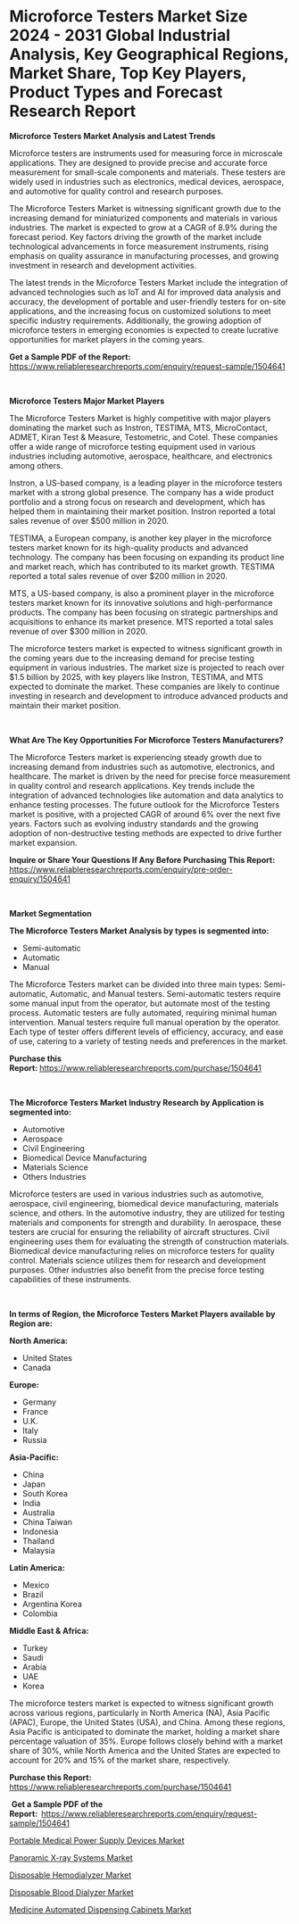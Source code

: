 <p><h1>Microforce Testers Market Size 2024 - 2031 Global Industrial Analysis, Key Geographical Regions, Market Share, Top Key Players, Product Types and Forecast Research Report</h1></p><p><strong>Microforce Testers Market Analysis and Latest Trends</strong></p>
<p><p>Microforce testers are instruments used for measuring force in microscale applications. They are designed to provide precise and accurate force measurement for small-scale components and materials. These testers are widely used in industries such as electronics, medical devices, aerospace, and automotive for quality control and research purposes.</p><p>The Microforce Testers Market is witnessing significant growth due to the increasing demand for miniaturized components and materials in various industries. The market is expected to grow at a CAGR of 8.9% during the forecast period. Key factors driving the growth of the market include technological advancements in force measurement instruments, rising emphasis on quality assurance in manufacturing processes, and growing investment in research and development activities.</p><p>The latest trends in the Microforce Testers Market include the integration of advanced technologies such as IoT and AI for improved data analysis and accuracy, the development of portable and user-friendly testers for on-site applications, and the increasing focus on customized solutions to meet specific industry requirements. Additionally, the growing adoption of microforce testers in emerging economies is expected to create lucrative opportunities for market players in the coming years.</p></p>
<p><strong>Get a Sample PDF of the Report:&nbsp;</strong> <a href="https://www.reliableresearchreports.com/enquiry/request-sample/1504641">https://www.reliableresearchreports.com/enquiry/request-sample/1504641</a></p>
<p>&nbsp;</p>
<p><strong>Microforce Testers Major Market Players</strong></p>
<p><p>The Microforce Testers Market is highly competitive with major players dominating the market such as Instron, TESTIMA, MTS, MicroContact, ADMET, Kiran Test & Measure, Testometric, and Cotel. These companies offer a wide range of microforce testing equipment used in various industries including automotive, aerospace, healthcare, and electronics among others.</p><p>Instron, a US-based company, is a leading player in the microforce testers market with a strong global presence. The company has a wide product portfolio and a strong focus on research and development, which has helped them in maintaining their market position. Instron reported a total sales revenue of over $500 million in 2020.</p><p>TESTIMA, a European company, is another key player in the microforce testers market known for its high-quality products and advanced technology. The company has been focusing on expanding its product line and market reach, which has contributed to its market growth. TESTIMA reported a total sales revenue of over $200 million in 2020.</p><p>MTS, a US-based company, is also a prominent player in the microforce testers market known for its innovative solutions and high-performance products. The company has been focusing on strategic partnerships and acquisitions to enhance its market presence. MTS reported a total sales revenue of over $300 million in 2020.</p><p>The microforce testers market is expected to witness significant growth in the coming years due to the increasing demand for precise testing equipment in various industries. The market size is projected to reach over $1.5 billion by 2025, with key players like Instron, TESTIMA, and MTS expected to dominate the market. These companies are likely to continue investing in research and development to introduce advanced products and maintain their market position.</p></p>
<p>&nbsp;</p>
<p><strong>What Are The Key Opportunities For Microforce Testers Manufacturers?</strong></p>
<p><p>The Microforce Testers market is experiencing steady growth due to increasing demand from industries such as automotive, electronics, and healthcare. The market is driven by the need for precise force measurement in quality control and research applications. Key trends include the integration of advanced technologies like automation and data analytics to enhance testing processes. The future outlook for the Microforce Testers market is positive, with a projected CAGR of around 6% over the next five years. Factors such as evolving industry standards and the growing adoption of non-destructive testing methods are expected to drive further market expansion.</p></p>
<p><strong>Inquire or Share Your Questions If Any Before Purchasing This Report:</strong> <a href="https://www.reliableresearchreports.com/enquiry/pre-order-enquiry/1504641">https://www.reliableresearchreports.com/enquiry/pre-order-enquiry/1504641</a></p>
<p>&nbsp;</p>
<p><strong>Market Segmentation</strong></p>
<p><strong>The Microforce Testers Market Analysis by types is segmented into:</strong></p>
<p><ul><li>Semi-automatic</li><li>Automatic</li><li>Manual</li></ul></p>
<p><p>The Microforce Testers market can be divided into three main types: Semi-automatic, Automatic, and Manual testers. Semi-automatic testers require some manual input from the operator, but automate most of the testing process. Automatic testers are fully automated, requiring minimal human intervention. Manual testers require full manual operation by the operator. Each type of tester offers different levels of efficiency, accuracy, and ease of use, catering to a variety of testing needs and preferences in the market.</p></p>
<p><strong>Purchase this Report:&nbsp;</strong><a href="https://www.reliableresearchreports.com/purchase/1504641">https://www.reliableresearchreports.com/purchase/1504641</a></p>
<p>&nbsp;</p>
<p><strong>The Microforce Testers Market Industry Research by Application is segmented into:</strong></p>
<p><ul><li>Automotive</li><li>Aerospace</li><li>Civil Engineering</li><li>Biomedical Device Manufacturing</li><li>Materials Science</li><li>Others Industries</li></ul></p>
<p><p>Microforce testers are used in various industries such as automotive, aerospace, civil engineering, biomedical device manufacturing, materials science, and others. In the automotive industry, they are utilized for testing materials and components for strength and durability. In aerospace, these testers are crucial for ensuring the reliability of aircraft structures. Civil engineering uses them for evaluating the strength of construction materials. Biomedical device manufacturing relies on microforce testers for quality control. Materials science utilizes them for research and development purposes. Other industries also benefit from the precise force testing capabilities of these instruments.</p></p>
<p>&nbsp;</p>
<p><strong>In terms of Region, the Microforce Testers Market Players available by Region are:</strong></p>
<p>
    <p> <strong> North America: </strong>
        <ul>
            <li>United States</li>
            <li>Canada</li>
        </ul>
        </p> 
    <p> <strong> Europe: </strong>
        <ul>
            <li>Germany</li>
            <li>France</li>
            <li>U.K.</li>
            <li>Italy</li>
            <li>Russia</li>
        </ul>
        </p> 
    <p> <strong> Asia-Pacific: </strong>
        <ul>
            <li>China</li>
            <li>Japan</li>
            <li>South Korea</li>
            <li>India</li>
            <li>Australia</li>
            <li>China Taiwan</li>
            <li>Indonesia</li>
            <li>Thailand</li>
            <li>Malaysia</li>
        </ul>
        </p> 
    <p> <strong> Latin America: </strong>
        <ul>
            <li>Mexico</li>
            <li>Brazil</li>
            <li>Argentina Korea</li>
            <li>Colombia</li>
        </ul>
        </p> 
    <p> <strong> Middle East & Africa: </strong>
        <ul>
            <li>Turkey</li>
            <li>Saudi</li>
            <li>Arabia</li>
            <li>UAE</li>
            <li>Korea</li>
        </ul>
    </p>
    </p>
<p><p>The microforce testers market is expected to witness significant growth across various regions, particularly in North America (NA), Asia Pacific (APAC), Europe, the United States (USA), and China. Among these regions, Asia Pacific is anticipated to dominate the market, holding a market share percentage valuation of 35%. Europe follows closely behind with a market share of 30%, while North America and the United States are expected to account for 20% and 15% of the market share, respectively.</p></p>
<p><strong>Purchase this Report: </strong><a href="https://www.reliableresearchreports.com/purchase/1504641">https://www.reliableresearchreports.com/purchase/1504641</a></p>
<p>&nbsp;<strong>Get a Sample PDF of the Report:&nbsp;&nbsp;</strong><a href="https://www.reliableresearchreports.com/enquiry/request-sample/1504641">https://www.reliableresearchreports.com/enquiry/request-sample/1504641</a></p>
<p><strong></strong></p>
<p><p><a href="https://medium.com/@irwingibson727/portable-medical-power-supply-devices-market-comprehensive-assessment-by-type-application-and-9d9052bd397e">Portable Medical Power Supply Devices Market</a></p><p><a href="https://medium.com/@nelsonhauck/panoramic-x-ray-systems-market-report-reveals-the-latest-trends-and-growth-opportunities-of-this-3865d37cd088">Panoramic X-ray Systems Market</a></p><p><a href="https://medium.com/@angelageorge32/disposable-hemodialyzer-market-size-market-outlook-and-market-forecast-2024-to-2031-2fc45c24a8ec">Disposable Hemodialyzer Market</a></p><p><a href="https://medium.com/@angelageorge32/disposable-blood-dialyzer-market-the-key-to-successful-business-strategy-forecast-till-2031-71d2faa05064">Disposable Blood Dialyzer Market</a></p><p><a href="https://medium.com/p/fb2832045645/edit">Medicine Automated Dispensing Cabinets Market</a></p></p>